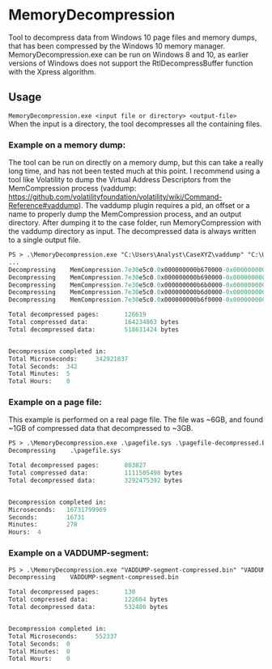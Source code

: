 # MemoryDecompression
Tool to decompress data from Windows 10 page files and memory dumps, that has been compressed by the Windows 10 memory manager. MemoryDecompression.exe can be run on Windows 8 and 10, as earlier versions of Windows does not support the RtlDecompressBuffer function with the Xpress algorithm. 

## Usage
``` MemoryDecompression.exe <input file or directory> <output-file> ```\
When the input is a directory, the tool decompresses all the containing files. 

### Example on a memory dump:
The tool can be run on directly on a memory dump, but this can take a really long time, and has not been tested much at this point. I recommend using a tool like Volatility to dump the Virtual Address Descriptors from the MemCompression process (vaddump: https://github.com/volatilityfoundation/volatility/wiki/Command-Reference#vaddump). The vaddump plugin requires a pid, an offset or a name to properly dump the MemCompression process, and an output directory. After dumping it to the case folder, run MemoryCompression with the vaddump directory as input. The decompressed data is always written to a single output file.

```ps
PS > .\MemoryDecompression.exe "C:\Users\Analyst\CaseXYZ\vaddump" "C:\Users\Analyst\CaseXYZ\vaddump-decompressed.bin"
...
Decompressing    MemCompression.7e30e5c0.0x000000000b670000-0x000000000b68ffff.dmp
Decompressing    MemCompression.7e30e5c0.0x000000000b690000-0x000000000b6affff.dmp
Decompressing    MemCompression.7e30e5c0.0x000000000b6b0000-0x000000000b6cffff.dmp
Decompressing    MemCompression.7e30e5c0.0x000000000b6d0000-0x000000000b6effff.dmp
Decompressing    MemCompression.7e30e5c0.0x000000000b6f0000-0x000000000b70ffff.dmp

Total decompressed pages:       126619
Total compressed data:          164234863 bytes
Total decompressed data:        518631424 bytes


Decompression completed in:
Total Microseconds:     342921837
Total Seconds:  342
Total Minutes:  5
Total Hours:    0
```

### Example on a page file:
This example is performed on a real page file. The file was ~6GB, and found ~1GB of compressed data that decompressed to ~3GB.
```ps
PS > .\MemoryDecompression.exe .\pagefile.sys .\pagefile-decompressed.bin
Decompressing    .\pagefile.sys

Total decompressed pages:       803827
Total compressed data:          1111505498 bytes
Total decompressed data:        3292475392 bytes


Decompression completed in:
Microseconds:   16731799969
Seconds:        16731
Minutes:        278
Hours:  4
```

### Example on a VADDUMP-segment:
```ps
PS > .\MemoryDecompression.exe "VADDUMP-segment-compressed.bin" "VADDUMP-segment-decompressed.bin"
Decompressing    VADDUMP-segment-compressed.bin

Total decompressed pages:       130
Total compressed data:          122664 bytes
Total decompressed data:        532480 bytes


Decompression completed in:
Total Microseconds:     552337
Total Seconds:  0
Total Minutes:  0
Total Hours:    0
```
